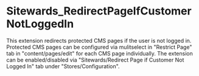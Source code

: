 # Sitewards_RedirectPageIfCustomerNotLoggedIn

This extension redirects protected CMS pages if the user is not logged in.
Protected CMS pages can be configured via mulitselect in "Restrict Page" tab in "content/pages/edit" for each CMS page individually.
The extension can be enabled/disabled via "Sitewards/Redirect Page if Customer Not Logged In" tab under "Stores/Configuration".
